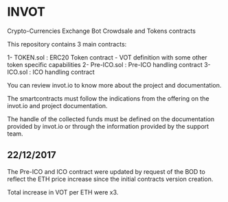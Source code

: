 # INVOT
Crypto-Currencies Exchange Bot Crowdsale and Tokens contracts

This repository contains 3 main contracts:

1- TOKEN.sol : ERC20 Token contract - VOT definition with some other token specific capabilities
2- Pre-ICO.sol : Pre-ICO handling contract
3- ICO.sol : ICO handling contract

You can review invot.io to know more about the project and documentation.

The smartcontracts must follow the indications from the offering on the invot.io and project documentation.

The handle of the collected funds must be defined on the documentation provided by invot.io or through the information provided by the support team.

22/12/2017
----------
The Pre-ICO and ICO contract were updated by request of the BOD to reflect the ETH price increase since the initial contracts version creation.

Total increase in VOT per ETH were x3.


